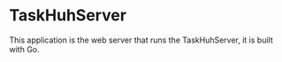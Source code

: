 # TaskHuhServer
This application is the web server that runs the TaskHuhServer, it is built with Go.
